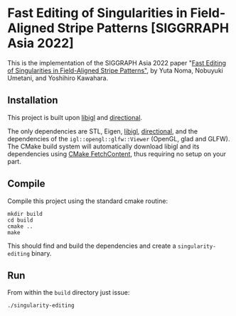 # Fast Editing of Singularities in Field-Aligned Stripe Patterns [SIGGRRAPH Asia 2022]

This is the implementation of the SIGGRAPH Asia 2022 paper "[Fast Editing of Singularities in Field-Aligned Stripe Patterns"](https://yutanoma.com/projects/singularity-editing), by Yuta Noma, Nobuyuki Umetani, and Yoshihiro Kawahara.

## Installation

This project is built upon [libigl](http://libigl.github.io/) and [directional](https://avaxman.github.io/Directional/).

The only dependencies are STL, Eigen, [libigl](http://libigl.github.io/libigl/), [directional](https://avaxman.github.io/Directional/), and the dependencies
of the `igl::opengl::glfw::Viewer` (OpenGL, glad and GLFW).
The CMake build system will automatically download libigl and its dependencies using
[CMake FetchContent](https://cmake.org/cmake/help/latest/module/FetchContent.html),
thus requiring no setup on your part.

## Compile

Compile this project using the standard cmake routine:

    mkdir build
    cd build
    cmake ..
    make

This should find and build the dependencies and create a `singularity-editing` binary.

## Run

From within the `build` directory just issue:

    ./singularity-editing

